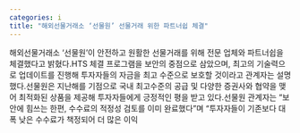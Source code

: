```yaml
---
categories: i
title: "해외선물거래소 ‘선물원’ 선물거래 위한 파트너쉽 체결"
---
```

해외선물거래소 ‘선물원’이 안전하고 원활한 선물거래를 위해 전문 업체와 파트너쉽을 체결했다고 밝혔다.HTS 체결 프로그램을 보안의 중점으로 삼았으며, 최고의 기술력으로 업데이트를 진행해 투자자들의 자금을 최고 수준으로 보호할 것이라고 관계자는 설명했다.선물원은 지난해를 기점으로 국내 최고수준의 공급 및 다양한 증권사와 협약을 맺어 최적화된 상품을 제공해 투자자들에게 긍정적인 평을 받고 있다.선물원 관계자는 “보안에 힘쓰는 한편, 수수료의 적정성 검토를 이미 완료했다”며 “투자자들이 기존보다 대폭 낮은 수수료가 책정되어 더 많은 이익